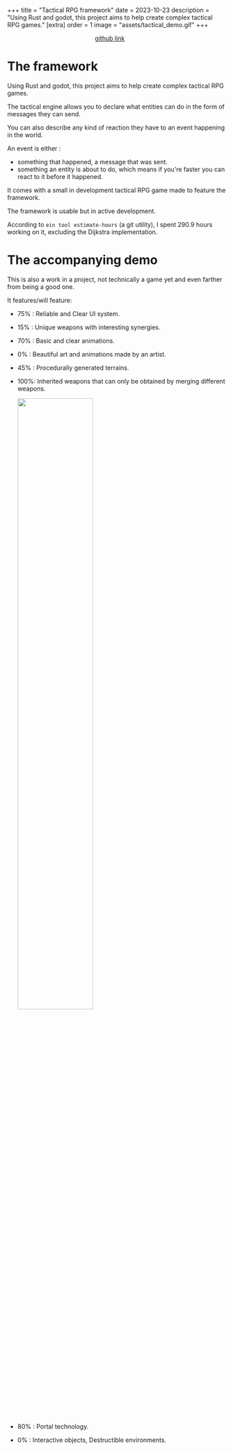 +++
title = "Tactical RPG framework"
date = 2023-10-23
description = "Using Rust and godot, this project aims to help create complex tactical RPG games."
[extra]
order = 1
image = "assets/tactical_demo.gif"
+++



<div style="margin-left: 40%; margin-right: 40%;">

[github link](https://github.com/astrale-sharp/tacticalRPG/tree/in-dev)

</div>



# The framework

Using Rust and godot, this project aims to help create complex tactical RPG games.

The tactical engine allows you to declare what entities can do in the form of messages they can send.

You can also describe any kind of reaction they have to an event happening in the world.

An event is either : 
- something that happened, a message that was sent.
- something an entity is about to do, which means if you're faster you can react to it before it happened.

It comes with a small in development tactical RPG game made to feature the framework.

The framework is usable but in active development.

According to `ein tool estimate-hours` (a git utility), I spent 290.9 hours working on it, excluding the Dijkstra implementation.

# The accompanying demo

This is also a work in a project, not technically a game yet and even farther from being a good one.

It features/will feature:
- 75% : Reliable and Clear UI system.
- 15% : Unique weapons with interesting synergies.
- 70% : Basic and clear animations.
- 0%  : Beautiful art and animations made by an artist.
- 45% : Procedurally generated terrains.
- 100%: Inherited weapons that can only be obtained by merging different weapons.
  
    <img width="60%" src="/assets/weapon_inheritance.gif"></img>

- 80% : Portal technology.
- 0%  : Interactive objects, Destructible environments.




<!-- {{ godot(id="equilibre_equation") }} -->